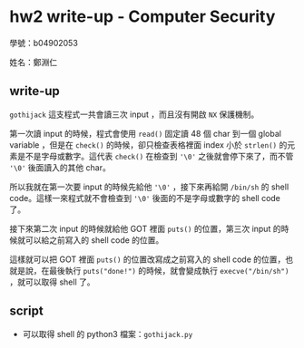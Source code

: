 # hw2 write-up - Computer Security

學號：b04902053

姓名：鄭淵仁

## write-up

`gothijack` 這支程式一共會讀三次 input ，而且沒有開啟 `NX` 保護機制。

第一次讀 input 的時候，程式會使用 `read()` 固定讀 48 個 char 到一個 global variable ，但是在 `check()` 的時候，卻只檢查表格裡面 index 小於 `strlen()` 的元素是不是字母或數字。這代表 `check()` 在檢查到 `'\0'` 之後就會停下來了，而不管 `'\0'` 後面讀入的其他 char。

所以我就在第一次要 input 的時候先給他 `'\0'` ，接下來再給開 `/bin/sh` 的 shell code。這樣一來程式就不會檢查到 `'\0'`  後面的不是字母或數字的 shell code 了。

接下來第二次 input 的時候就給他 GOT 裡面 `puts()` 的位置，第三次 input 的時候就可以給之前寫入的 shell code 的位置。

這樣就可以把 GOT 裡面 `puts()` 的位置改寫成之前寫入的 shell code 的位置，也就是說，在最後執行 `puts("done!")` 的時候，就會變成執行 `execve("/bin/sh")` ，就可以取得 shell 了。

## script

- 可以取得 shell 的 python3 檔案：`gothijack.py`